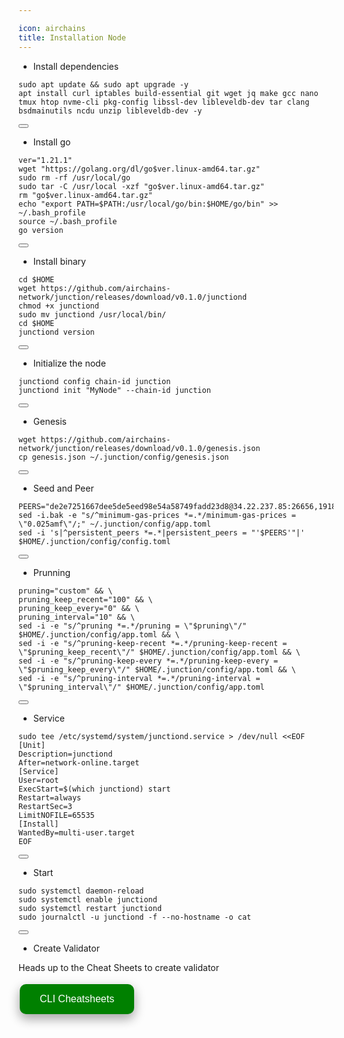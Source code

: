 ```yaml
---

icon: airchains
title: Installation Node
---
```


- Install dependencies 

<div class="code-block-wrapper">
  <pre><code>sudo apt update && sudo apt upgrade -y
apt install curl iptables build-essential git wget jq make gcc nano tmux htop nvme-cli pkg-config libssl-dev libleveldb-dev tar clang bsdmainutils ncdu unzip libleveldb-dev -y</code></pre>
  <button class="copy-btn"><i class="fas fa-copy"></i></button>
</div>

- Install go

<div class="code-block-wrapper">
  <pre><code>ver="1.21.1"
wget "https://golang.org/dl/go$ver.linux-amd64.tar.gz"
sudo rm -rf /usr/local/go
sudo tar -C /usr/local -xzf "go$ver.linux-amd64.tar.gz"
rm "go$ver.linux-amd64.tar.gz"
echo "export PATH=$PATH:/usr/local/go/bin:$HOME/go/bin" >> ~/.bash_profile
source ~/.bash_profile
go version</code></pre>
  <button class="copy-btn"><i class="fas fa-copy"></i></button>
</div>

- Install binary

<div class="code-block-wrapper">
  <pre><code>cd $HOME
wget https://github.com/airchains-network/junction/releases/download/v0.1.0/junctiond
chmod +x junctiond
sudo mv junctiond /usr/local/bin/
cd $HOME
junctiond version</code></pre>
  <button class="copy-btn"><i class="fas fa-copy"></i></button>
</div>

- Initialize the node

<div class="code-block-wrapper">
  <pre><code>junctiond config chain-id junction
junctiond init "MyNode" --chain-id junction</code></pre>
  <button class="copy-btn"><i class="fas fa-copy"></i></button>
</div>

- Genesis

<div class="code-block-wrapper">
  <pre><code>wget https://github.com/airchains-network/junction/releases/download/v0.1.0/genesis.json
cp genesis.json ~/.junction/config/genesis.json</code></pre>
  <button class="copy-btn"><i class="fas fa-copy"></i></button>
</div>

- Seed and Peer

<div class="code-block-wrapper">
  <pre><code>PEERS="de2e7251667dee5de5eed98e54a58749fadd23d8@34.22.237.85:26656,1918bd71bc764c71456d10483f754884223959a5@35.240.206.208:26656,48887cbb310bb854d7f9da8d5687cbfca02b9968@35.200.245.190:26656,de2e7251667dee5de5eed98e54a58749fadd23d8@34.22.237.85:26656,8b72b2f2e027f8a736e36b2350f6897a5e9bfeaa@131.153.232.69:26656,d92c7efcb453ba2edab6d80ad6e3b692e3a7e4f5@49.13.120.225:26656,5c5989b5dee8cff0b379c4f7273eac3091c3137b@57.128.74.22:56256,e09fa8cc6b06b99d07560b6c33443023e6a3b9c6@65.21.131.187:26656,0305205b9c2c76557381ed71ac23244558a51099@162.55.65.162:26656,3e5f3247d41d2c3ceeef0987f836e9b29068a3e9@168.119.31.198:56256,086d19f4d7542666c8b0cac703f78d4a8d4ec528@135.148.232.105:26656,976a0fe0a0fa205478beb66addaae3842907c3f6@37.27.48.77:32656,7d6694fb464a9c9761992f695e6ba1d334403986@164.90.228.66:26656,b2e9bebc16bc35e16573269beba67ffea5932e13@95.111.239.250:26656,23152e91e3bd642bef6508c8d6bd1dbedccf9e56@95.111.237.24:26656,c1e9d12d80ec74b8ddbabdec9e0dad71337ba43f@135.181.82.176:26656,3b429f2c994fa76f9443e517fd8b72dcf60e6590@37.27.11.132:26656,84b6ccf69680c9459b3b78ca4ba80313fa9b315a@159.69.208.30:26656,e78a440c57576f3743e6aa9db00438462980927e@5.161.199.115:26656,49fb1316b22c71e455720af15dd552dafb9af39a@5.189.151.175:26656,e831fa909cce0d1807cfcf417e28e782530f5c94@161.97.66.254:26666,db38d672f66df4de01b26e1fa97e1632fbfb1bdf@173.249.57.190:26656,08a0014125bded5fe76b9dc3275b0a58b6841b43@116.203.184.36:26656,6025c1523ad0cd6926ef277cfcf46d82ebb43c21@116.203.24.46:26656,fed2e80e159a23bf9f71f980b501c2304cec2f6d@185.194.216.61:17656,1ad9bdeac0b06f585a9c64261d0705c4cbfd28e7@144.91.99.93:26656,a6384bd23bd728ffa9a8452b12fc865dadf51672@81.200.154.160:26656,5b31fdf605645b44ad615c8b79b1550540895fe5@35.214.147.230:26656,6a3a13d7631823eb6dcd00882243c913c819a125@38.242.196.100:26656,3e182e463425dfa6d4cef83f4bdd67c98c36eba3@195.26.243.208:47656,c97c7a9c11cf3cb059ce89c36f7ff219daa3ada4@195.26.246.26:26656,7d162ef2392d25720d7cdb2cfdf2ccf146e32bac@49.13.234.149:26656,5a161464aa73571f1b7e22204bcf3bdb6fb71f3b@195.26.241.184:26656,bff7c802021ed3b4aaf222da9d42280bfc5dad88@65.109.139.181:26656,c284cbda3ab197001136c39c9df8e45af2038513@34.93.143.222:26656,449297568d9d6d4aa51a93f7a1b1e92e1ec38619@65.108.242.9:26656,611440c7193678ec1cd0c60b55abfca07dfa27cd@95.217.161.97:26656,beec52199d4b28cab6fc3b2f2a2718c6667ac46a@37.27.19.95:26656,226b9c42e81cddd185d435348cd89f87fee37279@135.181.42.46:26656,479b63df84e247c55e80cccd9abbf7100a334fcc@65.108.156.83:26656"
sed -i.bak -e "s/^minimum-gas-prices *=.*/minimum-gas-prices = \"0.025amf\"/;" ~/.junction/config/app.toml
sed -i 's|^persistent_peers *=.*|persistent_peers = "'$PEERS'"|' $HOME/.junction/config/config.toml</code></pre>
  <button class="copy-btn"><i class="fas fa-copy"></i></button>
</div>

- Prunning

<div class="code-block-wrapper">
  <pre><code>pruning="custom" && \
pruning_keep_recent="100" && \
pruning_keep_every="0" && \
pruning_interval="10" && \
sed -i -e "s/^pruning *=.*/pruning = \"$pruning\"/" $HOME/.junction/config/app.toml && \
sed -i -e "s/^pruning-keep-recent *=.*/pruning-keep-recent = \"$pruning_keep_recent\"/" $HOME/.junction/config/app.toml && \
sed -i -e "s/^pruning-keep-every *=.*/pruning-keep-every = \"$pruning_keep_every\"/" $HOME/.junction/config/app.toml && \
sed -i -e "s/^pruning-interval *=.*/pruning-interval = \"$pruning_interval\"/" $HOME/.junction/config/app.toml</code></pre>
  <button class="copy-btn"><i class="fas fa-copy"></i></button>
</div>

- Service

<div class="code-block-wrapper">
  <pre><code>sudo tee /etc/systemd/system/junctiond.service &gt; /dev/null &lt;&lt;EOF
[Unit]
Description=junctiond
After=network-online.target
[Service]
User=root
ExecStart=$(which junctiond) start
Restart=always
RestartSec=3
LimitNOFILE=65535
[Install]
WantedBy=multi-user.target
EOF</code></pre>
  <button class="copy-btn"><i class="fas fa-copy"></i></button>
</div>

- Start

<div class="code-block-wrapper">
  <pre><code>sudo systemctl daemon-reload
sudo systemctl enable junctiond
sudo systemctl restart junctiond
sudo journalctl -u junctiond -f --no-hostname -o cat</code></pre>
  <button class="copy-btn"><i class="fas fa-copy"></i></button>
</div>

- Create Validator

Heads up to the Cheat Sheets to create validator

<a href="https://sychonix.com/testnet/airchains/cheat">
  <button style="background-color: green; border: none; color: white; padding: 15px 32px; text-align: center; text-decoration: none; display: inline-block; font-size: 16px; margin: 4px 2px; cursor: pointer; border-radius: 10px; box-shadow: 0 8px 16px 0 rgba(0,0,0,0.2), 0 6px 20px 0 rgba(0,0,0,0.19);" onmouseover="this.style.boxShadow='0 0 0 4px rgba(0,255,0,0.5)'" onmouseout="this.style.boxShadow='0 8px 16px 0 rgba(0,0,0,0.2), 0 6px 20px 0 rgba(0,0,0,0.19)'">CLI Cheatsheets</button>
</a>
